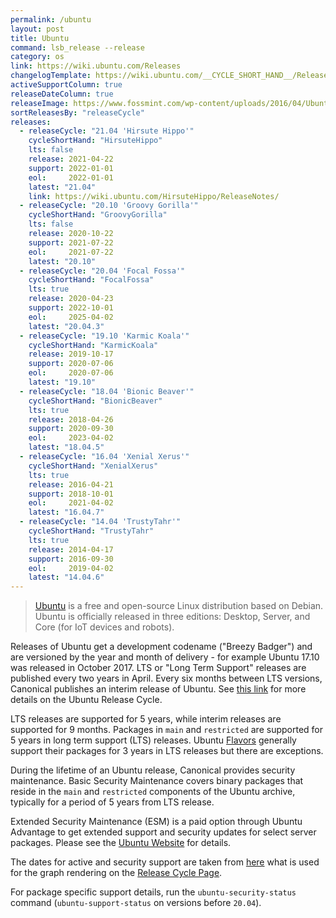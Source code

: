 ```yaml
---
permalink: /ubuntu
layout: post
title: Ubuntu
command: lsb_release --release
category: os
link: https://wiki.ubuntu.com/Releases
changelogTemplate: https://wiki.ubuntu.com/__CYCLE_SHORT_HAND__/ReleaseNotes/ChangeSummary/__LATEST__/
activeSupportColumn: true
releaseDateColumn: true
releaseImage: https://www.fossmint.com/wp-content/uploads/2016/04/Ubuntu-Release-Cycle.png
sortReleasesBy: "releaseCycle"
releases:
  - releaseCycle: "21.04 'Hirsute Hippo'"
    cycleShortHand: "HirsuteHippo"
    lts: false
    release: 2021-04-22
    support: 2022-01-01
    eol:     2022-01-01
    latest: "21.04"
    link: https://wiki.ubuntu.com/HirsuteHippo/ReleaseNotes/
  - releaseCycle: "20.10 'Groovy Gorilla'"
    cycleShortHand: "GroovyGorilla"
    lts: false
    release: 2020-10-22
    support: 2021-07-22
    eol:     2021-07-22
    latest: "20.10"
  - releaseCycle: "20.04 'Focal Fossa'"
    cycleShortHand: "FocalFossa"
    lts: true
    release: 2020-04-23
    support: 2022-10-01
    eol:     2025-04-02
    latest: "20.04.3"
  - releaseCycle: "19.10 'Karmic Koala'"
    cycleShortHand: "KarmicKoala"
    release: 2019-10-17
    support: 2020-07-06
    eol:     2020-07-06
    latest: "19.10"
  - releaseCycle: "18.04 'Bionic Beaver'"
    cycleShortHand: "BionicBeaver"
    lts: true
    release: 2018-04-26
    support: 2020-09-30
    eol:     2023-04-02
    latest: "18.04.5"
  - releaseCycle: "16.04 'Xenial Xerus'"
    cycleShortHand: "XenialXerus"
    lts: true
    release: 2016-04-21
    support: 2018-10-01
    eol:     2021-04-02
    latest: "16.04.7"
  - releaseCycle: "14.04 'TrustyTahr'"
    cycleShortHand: "TrustyTahr"
    lts: true
    release: 2014-04-17
    support: 2016-09-30
    eol:     2019-04-02
    latest: "14.04.6"
---
```

>[Ubuntu](https://ubuntu.com) is a free and open-source Linux distribution based on Debian. Ubuntu is officially released in three editions: Desktop, Server, and Core (for IoT devices and robots).

Releases of Ubuntu get a development codename ("Breezy Badger") and are versioned by the year and month of delivery - for example Ubuntu 17.10 was released in October 2017. LTS or "Long Term Support" releases are published every two years in April. Every six months between LTS versions, Canonical publishes an interim release of Ubuntu. See [this link](https://www.ubuntu.com/about/release-cycle) for more details on the Ubuntu Release Cycle.

LTS releases are supported for 5 years, while interim releases are supported for 9 months. Packages in `main` and `restricted` are supported for 5 years in long term support (LTS) releases. Ubuntu [Flavors](https://wiki.ubuntu.com/UbuntuFlavors) generally support their packages for 3 years in LTS releases but there are exceptions.

During the lifetime of an Ubuntu release, Canonical provides security maintenance. Basic Security Maintenance covers binary packages that reside in the `main` and `restricted` components of the Ubuntu archive, typically for a period of 5 years from LTS release.

Extended Security Maintenance (ESM) is a paid option through Ubuntu Advantage to get extended support and security updates for select server packages. Please see the [Ubuntu Website]({{page.link}}) for details.

The dates for active and security support are taken from [here](https://github.com/canonical-web-and-design/ubuntu.com/blob/master/static/js/src/chart-data.js) what is used for the graph rendering on the [Release Cycle Page](https://www.ubuntu.com/about/release-cycle).

For package specific support details, run the `ubuntu-security-status` command (`ubuntu-support-status` on versions before `20.04`).
